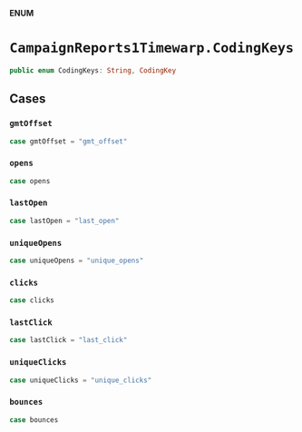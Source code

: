 **ENUM**

# `CampaignReports1Timewarp.CodingKeys`

```swift
public enum CodingKeys: String, CodingKey
```

## Cases
### `gmtOffset`

```swift
case gmtOffset = "gmt_offset"
```

### `opens`

```swift
case opens
```

### `lastOpen`

```swift
case lastOpen = "last_open"
```

### `uniqueOpens`

```swift
case uniqueOpens = "unique_opens"
```

### `clicks`

```swift
case clicks
```

### `lastClick`

```swift
case lastClick = "last_click"
```

### `uniqueClicks`

```swift
case uniqueClicks = "unique_clicks"
```

### `bounces`

```swift
case bounces
```
